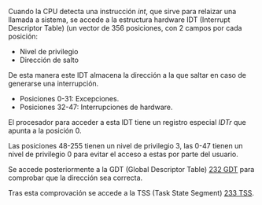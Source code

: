 
Cuando la CPU detecta una instrucción *int*, que sirve para relaizar una llamada a sistema, se accede a la estructura hardware IDT (Interrupt Descriptor Table) (un vector de 356 posiciones, con 2 campos por cada posición:

- Nivel de privilegio
- Dirección de salto

De esta manera este IDT almacena la dirección a la que saltar en caso de generarse una interrupción.

- Posiciones 0-31: Excepciones.
- Posiciones 32-47: Interrupciones de hardware.

El procesador para acceder a esta IDT tiene un registro especial *IDTr* que apunta a la posición 0.

Las posiciones 48-255 tienen un nivel de privilegio 3, las 0-47 tienen un nivel de privilegio 0 para evitar el acceso a estas por parte del usuario.

Se accede posteriormente a la GDT (Global Descriptor Table) [232 GDT](232%20GDT.md) para comprobar que la dirección sea correcta.

Tras esta comprovación se accede a la TSS (Task State Segment) [233 TSS](233%20TSS.md).